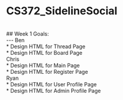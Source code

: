 # CS372_SidelineSocial
<br />
## Week 1 Goals: 
<br />
---
Ben<br />
* Design HTML for Thread Page<br />
* Design HTML for Board Page<br />
Chris<br />
* Design HTML for Main Page<br />
* Design HTML for Register Page<br />
Ryan<br />
* Design HTML for User Profile Page<br />
* Design HTML for Admin Profile Page<br />
